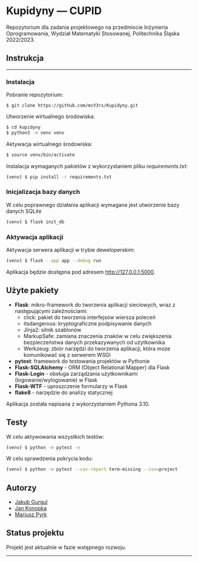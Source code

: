# Kupidyny — CUPID

Repozytorium dla zadania projektowego na przedmiocie Inżynieria Oprogramowania, Wydział Matematyki Stosowanej,
Politechnika Śląska 2022/2023.

## Instrukcja

---

### Instalacja

Pobranie repozytorium:

```shell
$ git clone https://github.com/mcV3rs/Kupidyny.git
```

Utworzenie wirtualnego środowiska:

```sh
$ cd kupidyny
$ python3 -m venv venv
```

Aktywacja wirtualnego środowiska:

```sh
$ source venv/bin/activate
```

Instalacja wymaganych pakietów z wykorzystaniem pliku _requirements.txt_:

```sh
(venv) $ pip install -r requirements.txt
```

### Inicjalizacja bazy danych

W celu poprawnego działania aplikacji wymagane jest utworzenie bazy danych SQLite

```sh
(venv) $ flask init_db
```

### Aktywacja aplikacji

Aktywacja serwera aplikacji w trybie deweloperskim:

```sh
(venv) $ flask --app app --debug run
```

Aplikacja będzie dostępna pod adresem http://127.0.0.1:5000.

## Użyte pakiety

* **Flask**: mikro-framework do tworzenia aplikacji sieciowych, wraz z następującymi zależnościami:
  * click: pakiet do tworzenia interfejsów wiersza poleceń
  * itsdangerous: kryptograficzne podpisywanie danych
  * Jinja2: silnik szablonów
  * MarkupSafe: zamiana znaczenia znaków w celu zwiększenia bezpieczeństwa danych przekazywanych od użytkownika
  * Werkzeug: zbiór narzędzi do tworzenia aplikacji, która może komunikować się z serwerem WSGI
* **pytest**: framework do testowania projektów w Pythonie
* **Flask-SQLAlchemy** - ORM (Object Relational Mapper) dla Flask
* **Flask-Login** - obsługa zarządzania użytkownikami (logowanie/wylogowanie) w Flask
* **Flask-WTF** - uproszczenie formularzy w Flask
* **flake8** - narzędzie do analizy statycznej

Aplikacja została napisana z wykorzystaniem Pythona 3.10.

## Testy

W celu aktywowania wszystkich testów:

```sh
(venv) $ python -m pytest -v
```

W celu sprawdzenia pokrycia kodu:

```sh
(venv) $ python -m pytest --cov-report term-missing --cov=project
```

## Autorzy

- [Jakub Gurgul](https://gitlab.com/v3rs)
- [Jan Konopka](https://github.com/Jkfre247)
- [Mariusz Pyrk](https://github.com/MariuszPyrk)

## Status projektu

Projekt jest aktualnie w fazie wstępnego rozwoju.

---
